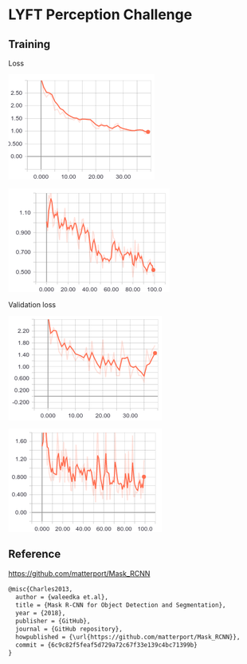
# LYFT Perception Challenge


## Training

Loss

![loss](./assets/loss_40.png)

![loss](./assets/loss2.png)

Validation loss

![val_loss](./assets/val_loss_40.png)

![val_loss](./assets/val_loss2.png)

## Reference
https://github.com/matterport/Mask_RCNN
```
@misc{Charles2013,
  author = {waleedka et.al},
  title = {Mask R-CNN for Object Detection and Segmentation},
  year = {2018},
  publisher = {GitHub},
  journal = {GitHub repository},
  howpublished = {\url{https://github.com/matterport/Mask_RCNN}},
  commit = {6c9c82f5feaf5d729a72c67f33e139c4bc71399b}
}
```